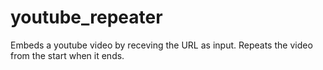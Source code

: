 # youtube_repeater
Embeds a youtube video by receving the URL as input. Repeats the video from the start when it ends.
